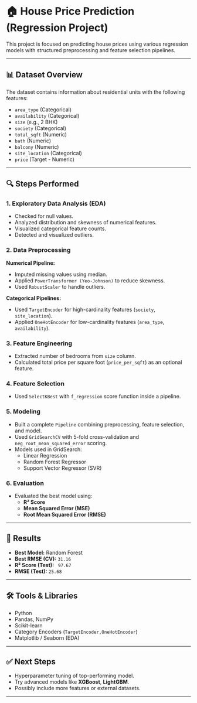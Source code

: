 # 🏠 House Price Prediction (Regression Project)

This project is focused on predicting house prices using various regression models with structured preprocessing and feature selection pipelines.

---

## 📊 Dataset Overview

The dataset contains information about residential units with the following features:

- `area_type` (Categorical)
- `availability` (Categorical)
- `size` (e.g., 2 BHK)
- `society` (Categorical)
- `total_sqft` (Numeric)
- `bath` (Numeric)
- `balcony` (Numeric)
- `site_location` (Categorical)
- `price` (Target - Numeric)

---

## 🔍 Steps Performed

### 1. Exploratory Data Analysis (EDA)
- Checked for null values.
- Analyzed distribution and skewness of numerical features.
- Visualized categorical feature counts.
- Detected and visualized outliers.

### 2. Data Preprocessing

**Numerical Pipeline:**
- Imputed missing values using median.
- Applied `PowerTransformer (Yeo-Johnson)` to reduce skewness.
- Used `RobustScaler` to handle outliers.

**Categorical Pipelines:**
- Used `TargetEncoder` for high-cardinality features (`society`, `site_location`).
- Applied `OneHotEncoder` for low-cardinality features (`area_type`, `availability`).

### 3. Feature Engineering
- Extracted number of bedrooms from `size` column.
- Calculated total price per square foot (`price_per_sqft`) as an optional feature.


### 4. Feature Selection
- Used `SelectKBest` with `f_regression` score function inside a pipeline.

### 5. Modeling
- Built a complete `Pipeline` combining preprocessing, feature selection, and model.
- Used `GridSearchCV` with 5-fold cross-validation and `neg_root_mean_squared_error` scoring.
- Models used in GridSearch:
  - Linear Regression
  - Random Forest Regressor
  - Support Vector Regressor (SVR)

### 6. Evaluation
- Evaluated the best model using:
  - **R² Score**
  - **Mean Squared Error (MSE)**
  - **Root Mean Squared Error (RMSE)**

---

## 🏁 Results

- **Best Model:** Random Forest 
- **Best RMSE (CV):** `31.16`
- **R² Score (Test):** ` 97.67`
- **RMSE (Test):** `25.68`

---

## 🛠 Tools & Libraries

- Python
- Pandas, NumPy
- Scikit-learn
- Category Encoders (`TargetEncoder,OneHotEncoder`)
- Matplotlib / Seaborn (EDA)

---

## ✅ Next Steps

- Hyperparameter tuning of top-performing model.
- Try advanced models like **XGBoost**, **LightGBM**.
- Possibly include more features or external datasets.

---



